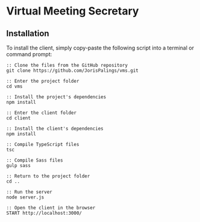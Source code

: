 # Virtual Meeting Secretary

## Installation
To install the client, simply copy-paste the following script into a terminal or command prompt:

```
:: Clone the files from the GitHub repository
git clone https://github.com/JorisPalings/vms.git

:: Enter the project folder
cd vms

:: Install the project's dependencies
npm install

:: Enter the client folder
cd client

:: Install the client's dependencies
npm install

:: Compile TypeScript files
tsc

:: Compile Sass files
gulp sass

:: Return to the project folder
cd ..

:: Run the server
node server.js

:: Open the client in the browser
START http://localhost:3000/
```
